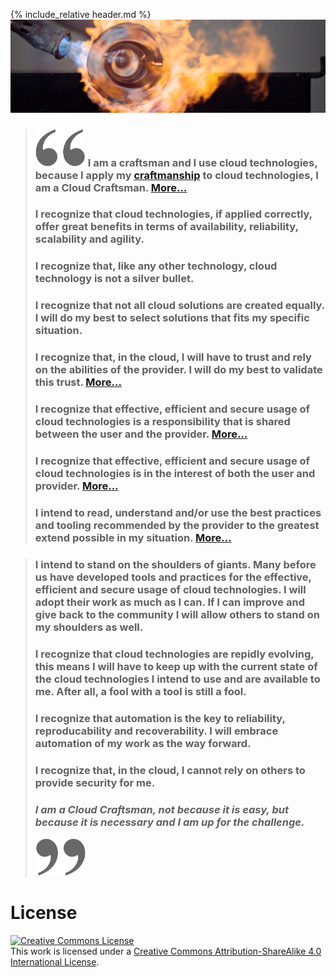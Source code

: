 {% include_relative header.md %}
[![flamer a CC NC SA image by Ola Erik Blæsterdalen](images/flamer.png)](https://www.flickr.com/photos/83029840@N00/2333867300/)

> ### <img src="images/openquote.png" width="80" height="60"/> I am a craftsman and I use cloud technologies, because I apply my [craftmanship](explained/craftsman.md) to cloud technologies, I am a Cloud Craftsman. <span class='small'>[More...](explained/craftsman.md)</span>
>
> ### I recognize that cloud technologies, if applied correctly, offer great benefits in terms of availability, reliability, scalability and agility.
>
> ### I recognize that, like any other technology, cloud technology is not a silver bullet.
>
> ### I recognize that not all cloud solutions are created equally. I will do my best to select solutions that fits my specific situation. <!--<span class='small'>[More...](explained/selection.md)</span>-->
> 
> ### I recognize that, in the cloud, I will have to trust and rely on the abilities of the provider. I will do my best to validate this trust. <span class='small'>[More...](explained/trust.md)</span>
>
> ### I recognize that effective, efficient and secure usage of cloud technologies is a responsibility that is shared between the user and the provider. <span class='small'>[More...](explained/shared_responsibility.md)</span>
>
> ### I recognize that effective, efficient and secure usage of cloud technologies is in the interest of both the user and provider. <span class='small'>[More...](explained/mutual_interest.md)</span>
>
> ### I intend to read, understand and/or use the best practices and tooling recommended by the provider to the greatest extend possible in my situation. <span class='small'>[More...](explained/best_practices)</span>

>
> ### I intend to stand on the shoulders of giants. Many before us have developed tools and practices for the effective, efficient and secure usage of cloud technologies. I will adopt their work as much as I can. If I can improve and give back to the community I will allow others to stand on my shoulders as well.
>
> ### I recognize that cloud technologies are repidly evolving, this means I will have to keep up with the current state of the cloud technologies I intend to use and are available to me. After all, a fool with a tool is still a fool.
>
> ### I recognize that automation is the key to reliability, reproducability and recoverability. I will embrace automation of my work as the way forward.
>
> ### I recognize that, in the cloud, I cannot rely on others to provide security for me.
> 
> ### _I am a Cloud Craftsman, not because it is easy, but because it is necessary and I am up for the challenge._
> <img src="images/closequote.png" width="80" height="60"/>

# License
<a rel="license" href="http://creativecommons.org/licenses/by-sa/4.0/"><img alt="Creative Commons License" style="border-width:0" src="https://i.creativecommons.org/l/by-sa/4.0/88x31.png" /></a><br />This work is licensed under a <a rel="license" href="http://creativecommons.org/licenses/by-sa/4.0/">Creative Commons Attribution-ShareAlike 4.0 International License</a>.
